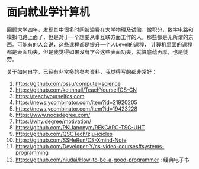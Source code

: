 # 面向就业学计算机
回顾大学四年，发现其中很多时间被浪费在大学物理及试验，微积分，数字电路和模拟电路上面了，但是对于一个想要从事互联方面工作的人，那些都是无所谓的东西。可能有的人会说，这些课程都是提升一个人Level的课程，
计算机里面的课程都是表面功夫，但是我觉得如果没有学会这些表面功夫，就算底蕴再厚，也是徒劳。

关于如何自学，已经有非常多的参考资料，我觉得写的都非常好：
1. https://github.com/ossu/computer-science
4. https://github.com/keithnull/TeachYourselfCS-CN
2. https://teachyourselfcs.com
5. https://news.ycombinator.com/item?id=21920205
7. https://news.ycombinator.com/item?id=19423228
3. https://www.nocsdegree.com/
6. https://why.degree/motivation/
1. https://github.com/PKUanonym/REKCARC-TSC-UHT
2. https://github.com/QSCTech/zju-icicles
3. https://github.com/SSHeRun/CS-Xmind-Note
4. https://github.com/Developer-Y/cs-video-courses#systems-programming
6. https://github.com/niudai/How-to-be-a-good-programmer : 经典电子书
